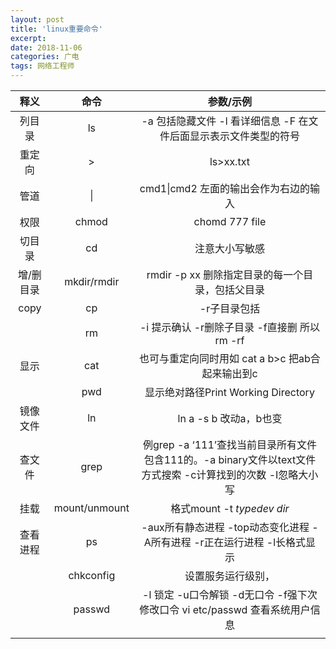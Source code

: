 ```yaml
---
layout: post
title: 'linux重要命令'
excerpt:
date: 2018-11-06
categories: 广电
tags: 网络工程师
---
```








 



|   释义    |     命令      |                          参数/示例                           |
| :-------: | :-----------: | :----------------------------------------------------------: |
|  列目录   |      ls       | -a 包括隐藏文件 -l 看详细信息 -F 在文件后面显示表示文件类型的符号 |
|  重定向   |       >       |                          ls>xx.txt                           |
|   管道    |      \|       |          cmd1\|cmd2     左面的输出会作为右边的输入           |
|   权限    |     chmod     |                        chomd 777 file                        |
|  切目录   |      cd       |                        注意大小写敏感                        |
| 增/删目录 |  mkdir/rmdir  |      rmdir -p  xx 删除指定目录的每一个目录，包括父目录       |
|   copy    |      cp       |                         -r子目录包括                         |
|           |      rm       |         -i 提示确认 -r删除子目录 -f直接删 所以rm -rf         |
|   显示    |      cat      |       也可与重定向同时用如 cat a b>c 把ab合起来输出到c       |
|           |      pwd      |             显示绝对路径Print Working Directory              |
| 镜像文件  |      ln       |                    ln a -s b 改动a，b也变                    |
|  查文件   |     grep      | 例grep -a ‘111’查找当前目录所有文件包含111的。-a binary文件以text文件方式搜索  -c计算找到的次数  -I忽略大小写 |
|   挂载    | mount/unmount |                  格式mount -t *typedev dir*                  |
| 查看进程  |      ps       | -aux所有静态进程 -top动态变化进程 -A所有进程 -r正在运行进程 -l长格式显示 |
|           |   chkconfig   |                      设置服务运行级别，                      |
|           |    passwd     | -l 锁定 -u口令解锁 -d无口令 -f强下次修改口令  vi etc/passwd 查看系统用户信息 |
|           |               |                                                              |

